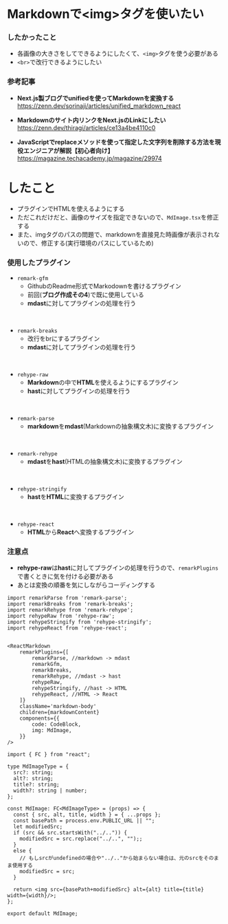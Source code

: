 # Markdownで<**img**>タグを使いたい
### したかったこと
- 各画像の大きさをしてできるようにしたくて、`<img>`タグを使う必要がある
- `<br>`で改行できるようにしたい

### 参考記事
- **Next.js製ブログでunifiedを使ってMarkdownを変換する**<br>
https://zenn.dev/sorinaji/articles/unified_markdown_react

- **Markdownのサイト内リンクをNext.jsのLinkにしたい**<br>
https://zenn.dev/thiragi/articles/ce13a4be4110c0

- **JavaScriptでreplaceメソッドを使って指定した文字列を削除する方法を現役エンジニアが解説【初心者向け】**<br>
https://magazine.techacademy.jp/magazine/29974

# したこと
- プラグインでHTMLを使えるようにする
- ただこれだけだと、画像のサイズを指定できないので、`MdImage.tsx`を修正する
- また、imgタグのパスの問題で、markdownを直接見た時画像が表示されないので、修正する(実行環境のパスにしているため)

### 使用したプラグイン
- `remark-gfm`
    - GithubのReadme形式でMarkodownを書けるプラグイン 
    - 前回(**ブログ作成その4**)で既に使用している 
    - **mdast**に対してプラグインの処理を行う
<br>

- `remark-breaks`
    - 改行をbrにするプラグイン
    - **mdast**に対してプラグインの処理を行う
<br>

- `rehype-raw`
    - **Markdown**の中で**HTML**を使えるようにするプラグイン
    - **hast**に対してプラグインの処理を行う
<br>

- `remark-parse`
    - **markdown**を**mdast**(Markdownの抽象構文木)に変換するプラグイン
<br>

- `remark-rehype`
    - **mdast**を**hast**(HTMLの抽象構文木)に変換するプラグイン
<br>

- `rehype-stringify`
    - **hast**を**HTML**に変換するプラグイン
<br>

- `rehype-react`
    - **HTML**から**React**へ変換するプラグイン

### 注意点
- **rehype-raw**は**hast**に対してプラグインの処理を行うので、`remarkPlugins`で書くときに気を付ける必要がある
- あとは変換の順番を気にしながらコーディングする

```tsx:Article.tsx
import remarkParse from 'remark-parse';
import remarkBreaks from 'remark-breaks';
import remarkRehype from 'remark-rehype';
import rehypeRaw from 'rehype-raw'; 
import rehypeStringify from 'rehype-stringify';
import rehypeReact from 'rehype-react';


<ReactMarkdown
    remarkPlugins={[
        remarkParse, //markdown -> mdast
        remarkGfm,
        remarkBreaks,
        remarkRehype, //mdast -> hast
        rehypeRaw,
        rehypeStringify, //hast -> HTML
        rehypeReact, //HTML -> React
    ]} 
    className='markdown-body'
    children={markdownContent}
    components={{
        code: CodeBlock,  
        img: MdImage,
    }}
/>
```
```tsx:MdImage.tsx
import { FC } from "react";

type MdImageType = {
  src?: string;
  alt?: string;
  title?: string;
  width?: string | number;
};

const MdImage: FC<MdImageType> = (props) => {
  const { src, alt, title, width } = { ...props };
  const basePath = process.env.PUBLIC_URL || "";
  let modifiedSrc;
  if (src && src.startsWith("../..")) {
    modifiedSrc = src.replace("../..", "");;  
  } 
  else {
    // もしsrcがundefinedの場合や"../.."から始まらない場合は、元のsrcをそのまま使用する
    modifiedSrc = src;
  }

  return <img src={basePath+modifiedSrc} alt={alt} title={title} width={width}/>;
};

export default MdImage;
```